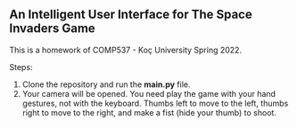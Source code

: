 ## An Intelligent User Interface for The Space Invaders Game

This is a homework of COMP537 - Koç University Spring 2022.

Steps:

1. Clone the repository and run the **main.py** file.
2. Your camera will be opened. You need play the game with your hand gestures, not with the keyboard. Thumbs left to move to the left, thumbs right to move to the right, and make a fist (hide your thumb) to shoot.
